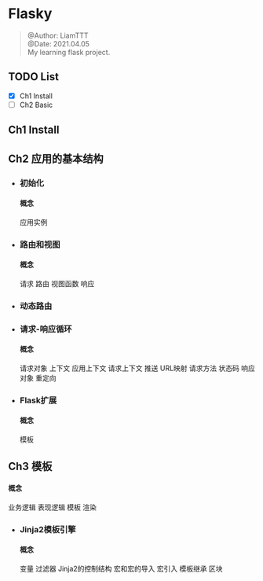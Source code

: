 # Flasky
> @Author: LiamTTT \
> @Date: 2021.04.05 \
> My  learning flask project.

## TODO List
- [x] Ch1 Install
- [ ] Ch2 Basic

## Ch1 Install

## Ch2 应用的基本结构
- ### 初始化
  #### 概念
  应用实例
- ### 路由和视图
  #### 概念
  请求
  路由
  视图函数
  响应
- ### 动态路由
- ### 请求-响应循环
  #### 概念
  请求对象
  上下文
  应用上下文
  请求上下文
  推送
  URL映射
  请求方法
  状态码
  响应对象
  重定向
- ### Flask扩展
  #### 概念
  模板

## Ch3 模板
   #### 概念
   业务逻辑
   表现逻辑
   模板
   渲染
- ### Jinja2模板引擎
  #### 概念
  变量
  过滤器
  Jinja2的控制结构
  宏和宏的导入
  宏引入
  模板继承
  区块


